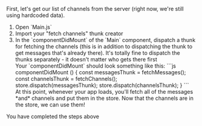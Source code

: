 First, let's get our list of channels from the server (right now, we're still using hardcoded data).

<ol>

<li> Open `Main.js` </li>
<li> Import your "fetch channels" thunk creator </li>
<li> In the `componentDidMount` of the `Main` component, dispatch a thunk for fetching the channels (this is in addition to dispatching the thunk to get messages that's already there). It's totally fine to dispatch the thunks separately - it doesn't matter who gets there first </li>

<hint title="Solution">
Your `componentDidMount` should look something like this:
```js
  componentDidMount () {
    const messagesThunk = fetchMessages();
    const channelsThunk = fetchChannels();
    store.dispatch(messagesThunk);
    store.dispatch(channelsThunk);
  }
```
</hint>

<br/>
At this point, whenever your app loads, you'll fetch all of the messages *and* channels and put them in the store. Now that the channels are in the store, we can use them!

</ol>

<guide>
You have completed the steps above
</guide>